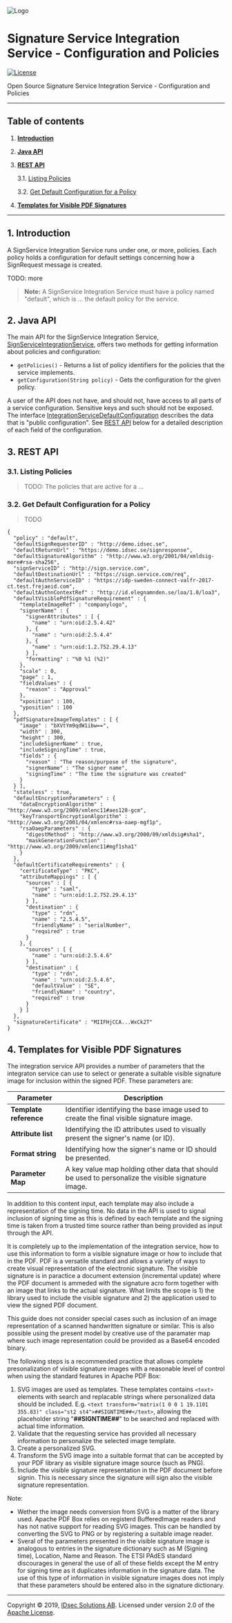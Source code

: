 ![Logo](img/idsec.png)

# Signature Service Integration Service - Configuration and Policies

[![License](https://img.shields.io/badge/License-Apache%202.0-blue.svg)](https://opensource.org/licenses/Apache-2.0)

Open Source Signature Service Integration Service - Configuration and Policies

---

## Table of contents

1. [**Introduction**](#introduction)

2. [**Java API**](#java-api)

3. [**REST API**](#rest-api)

    3.1. [Listing Policies](#listing-policies)

    3.2. [Get Default Configuration for a Policy](#get-default-configuration-for-a-policy)

4. [**Templates for Visible PDF Signatures**](#templates-for-visible-pdf-signatures)

---

<a name="introduction"></a>
## 1. Introduction

A SignService Integration Service runs under one, or more, policies. Each policy holds a configuration
for default settings concerning how a SignRequest message is created.

TODO: more

> **Note:** A SignService Integration Service must have a policy named "default", which is ... the default policy for the service.

<a name="java-api"></a>
## 2. Java API

The main API for the SignService Integration Service, [SignServiceIntegrationService](https://idsec-solutions.github.io/signservice-integration-api/javadoc/latest/se/idsec/signservice/integration/SignServiceIntegrationService.html), offers two methods for getting information about policies and configuration:

* `getPolicies()` - Returns a list of policy identifiers for the policies that the service implements.
* `getConfiguration(String policy)` - Gets the configuration for the given policy.

A user of the API does not have, and should not, have access to all parts of a service configuration. Sensitive keys and such should not be exposed. The interface [IntegrationServiceDefaultConfiguration](https://idsec-solutions.github.io/signservice-integration-api/javadoc/latest/se/idsec/signservice/integration/config/IntegrationServiceDefaultConfiguration.html) describes the data that is "public configuration". See [REST API](#rest-api) below for a detailed description of each field of the configuration.

<a name="rest-api"></a>
## 3. REST API

<a name="listing-policies"></a>
### 3.1. Listing Policies

> TODO: The policies that are active for a ...

<a name="get-default-configuration-for-a-policy"></a>
### 3.2. Get Default Configuration for a Policy


> TODO

```
{
  "policy" : "default",
  "defaultSignRequesterID" : "http://demo.idsec.se",
  "defaultReturnUrl" : "https://demo.idsec.se/signresponse",
  "defaultSignatureAlgorithm" : "http://www.w3.org/2001/04/xmldsig-more#rsa-sha256",
  "signServiceID" : "http://sign.service.com",
  "defaultDestinationUrl" : "https://sign.service.com/req",
  "defaultAuthnServiceID" : "https://idp-sweden-connect-valfr-2017-ct.test.frejaeid.com",
  "defaultAuthnContextRef" : "http://id.elegnamnden.se/loa/1.0/loa3",
  "defaultVisiblePdfSignatureRequirement" : {
    "templateImageRef" : "companylogo",
    "signerName" : {
      "signerAttributes" : [ {
        "name" : "urn:oid:2.5.4.42"
      }, {
        "name" : "urn:oid:2.5.4.4"
      }, {
        "name" : "urn:oid:1.2.752.29.4.13"
      } ],
      "formatting" : "%0 %1 (%2)"
    },
    "scale" : 0,
    "page" : 1,
    "fieldValues" : {
      "reason" : "Approval"
    },
    "xposition" : 100,
    "yposition" : 100
  },
  "pdfSignatureImageTemplates" : [ {
    "image" : "bXVtYm9qdW1ibw==",
    "width" : 300,
    "height" : 300,
    "includeSignerName" : true,
    "includeSigningTime" : true,
    "fields" : {
      "reason" : "The reason/purpose of the signature",
      "signerName" : "The signer name",
      "signingTime" : "The time the signature was created"
    }
  } ],
  "stateless" : true,
  "defaultEncryptionParameters" : {
    "dataEncryptionAlgorithm" : "http://www.w3.org/2009/xmlenc11#aes128-gcm",
    "keyTransportEncryptionAlgorithm" : "http://www.w3.org/2001/04/xmlenc#rsa-oaep-mgf1p",
    "rsaOaepParameters" : {
      "digestMethod" : "http://www.w3.org/2000/09/xmldsig#sha1",
      "maskGenerationFunction" : "http://www.w3.org/2009/xmlenc11#mgf1sha1"
    }
  },
  "defaultCertificateRequirements" : {
    "certificateType" : "PKC",
    "attributeMappings" : [ {
      "sources" : [ {
        "type" : "saml",
        "name" : "urn:oid:1.2.752.29.4.13"
      } ],
      "destination" : {
        "type" : "rdn",
        "name" : "2.5.4.5",
        "friendlyName" : "serialNumber",
        "required" : true
      }
    }, {
      "sources" : [ {
        "name" : "urn:oid:2.5.4.6"
      } ],
      "destination" : {
        "type" : "rdn",
        "name" : "urn:oid:2.5.4.6",
        "defaultValue" : "SE",
        "friendlyName" : "country",
        "required" : true
      }
    } ]
  },
  "signatureCertificate" : "MIIFHjCCA...WxCk2T"
}

```

<a name="templates-for-visible-pdf-signatures"></a>
## 4. Templates for Visible PDF Signatures

The integration service API provides a number of parameters that the integraton service can use to select or generate a suitable visible signature image for inclusion within the signed PDF. These parameters are:

Parameter | Description
---|---
**Template reference**| Identifier identifying the base image used to create the final visible signature image.
**Attribute list**| Identifying the ID attributes used to visually present the signer's name (or ID).
**Format string**| Identifying how the signer's name or ID should be presented.
**Parameter Map**| A key value map holding other data that should be used to personalize the visible signature image.

In addition to this content input, each template may also include a representation of the signing time. No data in the API is used to signal inclusion of signing time as this is defined by each template and the signing time is taken from a trusted time source rather than being provided as input through the API.

It is completely up to the implementation of the integration service, how to use this information to form a visible signature image or how to include that in the PDF. PDF is a versatile standard and allows a variety of ways to create visual representation of the electronic signature. The visible signature is in paractice a document extension (incremental update) where the PDF document is ammeded with the signature acro form together with an image that links to the actual signature. What limits the scope is 1) the library used to include the visible signature and 2) the application used to view the signed PDF document.

This guide does not consider special cases such as inclusion of an image representation of a scanned handwritten signature or similar. This is also possible using the present model by creative use of the paramater map where such image representation could be provided as a Base64 encoded binary.

The following steps is a recommended practice that allows complete presonalization of visible signature images with a reasonable level of control when using the standard features in Apache PDF Box:

1. SVG images are used as templates. These templates contains `<text>` elements with search and replacable strings where personalized data should be included. E.g. `<text transform="matrix(1 0 0 1 19.1101 355.83)" class="st2 st4">##SIGNTIME##</text>`, allowing the placeholder string "**##SIGNTIME##**" to be searched and replaced with actual time information.
2. Validate that the requesting service has provided all necessary information to personalize the selected image template.
3. Create a personalized SVG.
4. Transform the SVG image into a suitable format that can be accepted by your PDF library as visible signature image source (such as PNG).
5. Include the visible signature representation in the PDF document before signin. This is necessary since the signature will sign also the visible signature representation.

Note:
 - Wether the image needs conversion from SVG is a matter of the library used. Apache PDF Box relies on registerd BufferedImage readers and has not native support for reading SVG images. This can be handled by converting the SVG to PNG or by registering a suitable image reader.
 - Sveral of the parameters presented in the visible signature image is analogous to entries in the signature dictionary such as M (Signing time), Location, Name and Reason. The ETSI PAdES standard discourages in general the use of all of these fields except the M entry for signing time as it duplicates information in the signature data. The use of this type of information in visible signature images does not imply that these parameters should be entered also in the signature dictionary.



---

Copyright &copy; 2019, [IDsec Solutions AB](http://www.idsec.se). Licensed under version 2.0 of the [Apache License](http://www.apache.org/licenses/LICENSE-2.0).
